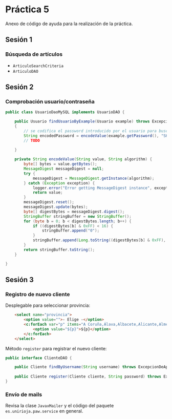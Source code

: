 # Práctica 5

Anexo de código de ayuda para la realización de la práctica.


## Sesión 1

### Búsqueda de artículos
- `ArticuloSearchCriteria`
- `ArticuloDAO`


## Sesión 2

### Comprobación usuario/contraseña

```java
public class UsuarioDaoMySQL implements UsuarioDAO {

	public Usuario findUsuarioByExample(Usuario example) throws ExcepcionDeAplicacion 
	{
		// se codifica el password introducido por el usuario para buscarlo en BD
		String encodedPassword = encodeValue(example.getPassword(), "SHA");
		// TODO
		 
	}

    private String encodeValue(String value, String algorithm) {
        byte[] bytes = value.getBytes();
        MessageDigest messageDigest = null;
        try {
            messageDigest = MessageDigest.getInstance(algorithm);
        } catch (Exception exception) {
            logger.error("Error getting MessageDigest instance", exception);
            return value;
        }
        messageDigest.reset();
        messageDigest.update(bytes);
        byte[] digestBytes = messageDigest.digest();
        StringBuffer stringBuffer = new StringBuffer();
        for (byte b = 0; b < digestBytes.length; b++) {
            if ((digestBytes[b] & 0xFF) < 16) {
                stringBuffer.append("0");
            }
            stringBuffer.append(Long.toString((digestBytes[b] & 0xFF), 16));
        }
        return stringBuffer.toString();
    }

}
```

## Sesión 3

### Registro de nuevo cliente


Desplegable para seleccionar provincia:


```html
	<select name="provincia">
		<option value="">- Elige -</option>
		<c:forEach var="p" items="A Coruña,Álava,Albacete,Alicante,Almería,Araba,Asturias,Ávila,Badajoz,Baleares,Barcelona,Bizkaia,Burgos,Cáceres,Cádiz,Cantabria,Castellón,Ceuta,Ciudad Real,Córdoba,Cuenca,Gerona,Gipuzkoa,Guipuzcoa,Girona,Granada,Guadalajara,Huelva,Huesca,Illes Balears,Jaén,La Coruña,La Rioja,Las Palmas,León,Lérida,Lleida,Lugo,Madrid,Málaga,Melilla,Murcia,Navarra,Orense,Ourense,Palencia,Pontevedra,Salamanca,Santa Cruz de Tenerife,Segovia,Sevilla,Soria,Tarragona,Teruel,Toledo,Valencia,Valladolid,Vizcaya,Zamora,Zaragoza">
			<option value="${p}">${p}</option>
		</c:forEach>
	</select>
```



Método `register` para registrar el nuevo cliente:

```java
public interface ClienteDAO {

    public Cliente findByUsername(String username) throws ExcepcionDeAplicacion;
    
    public Cliente register(Cliente cliente, String password) throws ExcepcionDeAplicacion;
}
```


### Envío de mails

Revisa la clase `JavaxMailer` y el código del paquete `es.unirioja.paw.service` en general.
